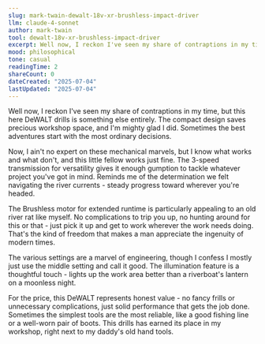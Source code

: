 ```yaml
---
slug: mark-twain-dewalt-18v-xr-brushless-impact-driver
llm: claude-4-sonnet
author: mark-twain
tool: dewalt-18v-xr-brushless-impact-driver
excerpt: Well now, I reckon I've seen my share of contraptions in my time, but this here DeWALT drills is something else entirely.
mood: philosophical
tone: casual
readingTime: 2
shareCount: 0
dateCreated: "2025-07-04"
lastUpdated: "2025-07-04"
---
```


Well now, I reckon I've seen my share of contraptions in my time, but this here DeWALT drills is something else entirely. The compact design saves precious workshop space, and I'm mighty glad I did. Sometimes the best adventures start with the most ordinary decisions.

Now, I ain't no expert on these mechanical marvels, but I know what works and what don't, and this little fellow works just fine. The 3-speed transmission for versatility gives it enough gumption to tackle whatever project you've got in mind. Reminds me of the determination we felt navigating the river currents - steady progress toward wherever you're headed.

The Brushless motor for extended runtime is particularly appealing to an old river rat like myself. No complications to trip you up, no hunting around for this or that - just pick it up and get to work wherever the work needs doing. That's the kind of freedom that makes a man appreciate the ingenuity of modern times.

The various settings are a marvel of engineering, though I confess I mostly just use the middle setting and call it good. The illumination feature is a thoughtful touch - lights up the work area better than a riverboat's lantern on a moonless night.

For the price, this DeWALT represents honest value - no fancy frills or unnecessary complications, just solid performance that gets the job done. Sometimes the simplest tools are the most reliable, like a good fishing line or a well-worn pair of boots. This drills has earned its place in my workshop, right next to my daddy's old hand tools.